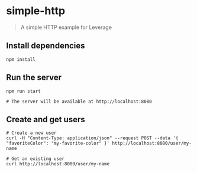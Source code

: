 # simple-http

> A simple HTTP example for Leverage

## Install dependencies

```shell
npm install
```

## Run the server

```shell
npm run start

# The server will be available at http://localhost:8080
```

## Create and get users

```shell
# Create a new user
curl -H "Content-Type: application/json" --request POST --data '{ "favoriteColor": "my-favorite-color" }' http://localhost:8080/user/my-name

# Get an existing user
curl http://localhost:8080/user/my-name
```
